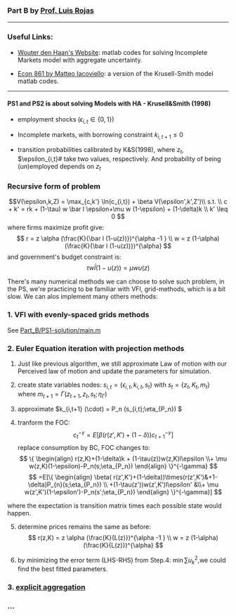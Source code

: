 ### Part B by [Prof. Luis Rojas](https://sites.google.com/site/luiserojasweb)

---
### Useful Links:

- [Wouter den Haan's Website](http://www.wouterdenhaan.com/papers.htm): matlab codes for solving Incomplete Markets model with aggregate uncertainty.

- [Econ 861 by Matteo Iacoviello](https://www2.bc.edu/matteo-iacoviello/teach/0910/EC861.html): a version of the Krusell-Smith model matlab codes.

---
#### PS1 and PS2 is about solving Models with HA - Krusell&Smith (1998)

- employment shocks ($\epsilon_{i,t}\in \{0,1\}$)
- Incomplete markets, with borrowing constraint $k_{i,t+1}\leq 0$

- transition probabilities calibrated by K&S(1998), where $z_t$, $\epsilon_{i,t}# take two values, respectively. And probability of being (un)employed depends on $z_t$

### Recursive form of problem
$$V(\epsilon,k,Z) = \max_{c,k'} \ln(c_{i,t}) + \beta V(\epsilon',k',Z')\\
s.t.  \\
c + k' = rk + (1-\tau) w \bar l \epsilon+\mu w (1-\epsilon) + (1-\delta)k \\ 
k' \leq 0 $$
where firms maximize profit give:
$$ 
r = z \alpha (\frac{K}{\bar l (1-u(z))})^{\alpha -1 } \\
w = z (1-\alpha) (\frac{K}{\bar l (1-u(z))})^{\alpha}
$$
and government's budget constraint is:
$$ \tau w \bar l (1-u(z)) = \mu w u(z)$$

There's many numerical methods we can choose to solve such problem, in the PS, we're practicing to be familiar with VFI, grid-methods, which is a bit slow. We can alos implement many others methods: 

### 1. VFI with evenly-spaced grids methods
See [Part_B/PS1-solution/main.m](https://github.com/zhouweimin233/QuantMacro/blob/master/Part_B/PS1-solution/main.m) 

### 2. Euler Equation iteration with projection methods

1. Just like previous algorithm, we still approximate Law of motion with our Perceived law of motion and update the parameters for simulation. 
2. create state variables nodes: $s_{i,t}=\{\epsilon_{i,t}, k_{i,t},s_{t}\}$ with $s_t = \{ z_t, K_t, m_t \}$ where $m_{t+1} = \Gamma (z_{t+1},z_t, s_t; \eta_{\Gamma})$


3. approximate $k_{i,t+1} (\cdot) =  P_n (s_{i,t};\eta_{P_n}) $

4. tranform the FOC: 
$$ c_t ^{-\gamma} = E [\beta (r(z',K')+(1-\delta))c_{t+1}^{-\gamma}]$$
replace consumption by BC, FOC changes to:
$$ \{
\begin{align}
 r(z,K)+(1-\delta)k + (1-\tau(z))w(z,K)l\epsilon \\+ \mu w(z,K)(1-\epsilon)-P_n(s;\eta_{P_n})
\end{align}
\}^{-\gamma} $$
$$
=E[\{
\begin{align}
 \beta( r(z',K')+(1-\delta))\times(r(z',K')&+1-\delta)P_{n}(s;\eta_{P_n}) \\ +(1-\tau(z'))w(z',K')l\epsilon' &\\+ \mu w(z',K')(1-\epsilon')-P_n(s';\eta_{P_n})
\end{align}
 \}^{-\gamma}]
$$

where the expectation is transition matrix times each possible state would happen.

5. determine prices remains the same as before: 
$$ r(z,K) = z \alpha (\frac{K}{L(z)})^{\alpha -1 } \\
w = z (1-\alpha) (\frac{K}{L(z)})^{\alpha}
$$

6. by minimizing the error term (LHS-RHS) from Step.4: $\min \sum u^2_k$,we could find the best fitted parameters. 


### 3. [explicit aggregation](http://www.wouterdenhaan.com/numerical/methodsheteroxpa.pdf)
### ...

